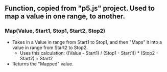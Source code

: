 ## Function, copied from "p5.js" project. Used to map a value in one range, to another.
### Map(Value, Start1, Stop1, Start2, Stop2)

- Takes in a Value in range from Start1 to Stop1, and then "Maps" it into a value in range from Start2 to Stop2.
  - Uses this calculation: ((Value - Start1) / (Stop1 - Start1)) * (Stop2 - Start2) + Start2
- Returns the "Mapped" value.
